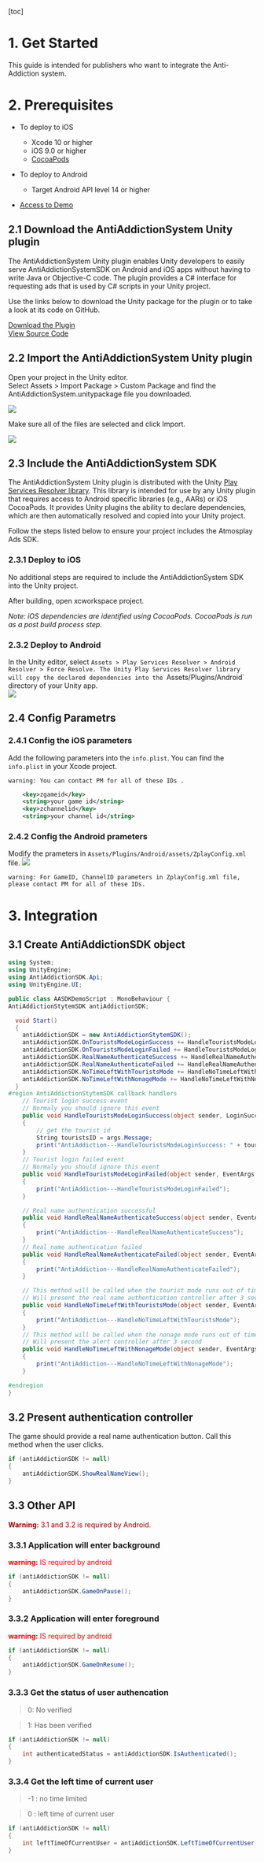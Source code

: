 [toc]
# 1. Get Started

This guide is intended for publishers who want to integrate the Anti-Addiction system.

# 2. Prerequisites

- To deploy to iOS  
  - Xcode 10 or higher  
  - iOS 9.0 or higher  
  - [CocoaPods](https://guides.cocoapods.org/using/getting-started.html)  

- To deploy to Android  
  - Target Android API level 14 or higher  

- [Access to Demo](https://github.com/yumimobi/AASDK-Unity)

## 2.1 Download the AntiAddictionSystem Unity plugin  

The AntiAddictionSystem Unity plugin enables Unity developers to easily serve AntiAddictionSystemSDK on Android and iOS apps without having to write Java or Objective-C code. The plugin provides a C# interface for requesting ads that is used by C# scripts in your Unity project.

Use the links below to download the Unity package for the plugin or to take a look at its code on GitHub.  

[Download the Plugin](https://github.com/yumimobi/AASDK-Unity/releases/download/0.1.14/AASDK.unitypackage)    
[View Source Code](https://github.com/yumimobi/AASDK-Unity)  

## 2.2 Import the AntiAddictionSystem Unity plugin  
Open your project in the Unity editor.   
Select Assets > Import Package > Custom Package and find the AntiAddictionSystem.unitypackage file you downloaded.  

<img src='resources/add_custom_package.png'>

Make sure all of the files are selected and click Import.

<img src='resources/import_custom_package.png'>

## 2.3 Include the AntiAddictionSystem SDK

The AntiAddictionSystem Unity plugin is distributed with the Unity [Play Services Resolver library](https://github.com/googlesamples/unity-jar-resolver). This library is intended for use by any Unity plugin that requires access to Android specific libraries (e.g., AARs) or iOS CocoaPods. It provides Unity plugins the ability to declare dependencies, which are then automatically resolved and copied into your Unity project.

Follow the steps listed below to ensure your project includes the Atmosplay Ads SDK.

### 2.3.1 Deploy to iOS

No additional steps are required to include the AntiAddictionSystem SDK into the Unity project.

After building, open xcworkspace project.

*Note: iOS dependencies are identified using CocoaPods. CocoaPods is run as a post build process step.*  

### 2.3.2 Deploy to Android 

In the Unity editor, select `Assets > Play Services Resolver > Android Resolver > Force Resolve. The Unity Play Services Resolver library will copy the declared dependencies into the `Assets/Plugins/Android` directory of your Unity app.  
<img src='resources/force_resolve.png'>

## 2.4 Config Parametrs
### 2.4.1 Config the iOS parameters
Add the following parameters into the `info.plist`.
You can find the `info.plist` in your Xcode project.

`warning: You can contact PM for all of these IDs .`

```xml
    <key>zgameid</key>
    <string>your game id</string>
    <key>zchannelid</key>
    <string>your channel id</string>
```
### 2.4.2 Config the Android prameters
Modify the prameters in `Assets/Plugins/Android/assets/ZplayConfig.xml` file.
<img src='resources/android-setting.png'>  

`warning: For GameID, ChannelID parameters in ZplayConfig.xml file, please contact PM for all of these IDs.`

# 3. Integration
## 3.1 Create AntiAddictionSDK object

```csharp
using System;
using UnityEngine;
using AntiAddictionSDK.Api;
using UnityEngine.UI;

public class AASDKDemoScript : MonoBehaviour {
AntiAddictionStytemSDK antiAddictionSDK;

  void Start() 
  {
    antiAddictionSDK = new AntiAddictionStytemSDK();
    antiAddictionSDK.OnTouristsModeLoginSuccess += HandleTouristsModeLoginSuccess;
    antiAddictionSDK.OnTouristsModeLoginFailed += HandleTouristsModeLoginFailed;
    antiAddictionSDK.RealNameAuthenticateSuccess += HandleRealNameAuthenticateSuccess;
    antiAddictionSDK.RealNameAuthenticateFailed += HandleRealNameAuthenticateFailed;
    antiAddictionSDK.NoTimeLeftWithTouristsMode += HandleNoTimeLeftWithTouristsMode;
    antiAddictionSDK.NoTimeLeftWithNonageMode += HandleNoTimeLeftWithNonageMode;
  }
#region AntiAddictionStytemSDK callback handlers
    // Tourist login success event
    // Normaly you should ignore this event
    public void HandleTouristsModeLoginSuccess(object sender, LoginSuccessEventArgs args)
    {
        // get the tourist id
        String touristsID = args.Message;
        print("AntiAddiction---HandleTouristsModeLoginSuccess: " + touristsID);
    }
    // Tourist login failed event
    // Normaly you should ignore this event
    public void HandleTouristsModeLoginFailed(object sender, EventArgs args)
    {
        print("AntiAddiction---HandleTouristsModeLoginFailed");
    }

    // Real name authentication successful
    public void HandleRealNameAuthenticateSuccess(object sender, EventArgs args)
    {
        print("AntiAddiction---HandleRealNameAuthenticateSuccess");
    }
    // Real name authentication failed
    public void HandleRealNameAuthenticateFailed(object sender, EventArgs args)
    {
        print("AntiAddiction---HandleRealNameAuthenticateFailed");
    }

    // This method will be called when the tourist mode runs out of time 
    // Will present the real name authentication controller after 3 second
    public void HandleNoTimeLeftWithTouristsMode(object sender, EventArgs args)
    {
        print("AntiAddiction---HandleNoTimeLeftWithTouristsMode");
    }
    // This method will be called when the nonage mode runs out of time 
    // Will present the alert controller after 3 second
    public void HandleNoTimeLeftWithNonageMode(object sender, EventArgs args)
    {
        print("AntiAddiction---HandleNoTimeLeftWithNonageMode");
    }

#endregion
}
```  

## 3.2 Present authentication controller
The game should provide a real name authentication button. 
Call this method when the user clicks.

```csharp
if (antiAddictionSDK != null)
{
    antiAddictionSDK.ShowRealNameView();
}
```  

## 3.3 Other API

<span style="color:rgb(150,0,0);">
<b>Warning:</b> 3.1 and 3.2 is required by Android.
</span>

### 3.3.1 Application will enter background
<span style="color:rgb(255,0,0);">
<b>warning:</b> IS required by android
</span>

```csharp
if (antiAddictionSDK != null)
{
    antiAddictionSDK.GameOnPause();
}
```
### 3.3.2 Application will enter foreground
<span style="color:rgb(255,0,0);">
<b>warning:</b> IS required by android
</span>

```csharp
if (antiAddictionSDK != null)
{
    antiAddictionSDK.GameOnResume();
}
```
### 3.3.3 Get the status of user authencation
>0: No verified

>1: Has been verified

```csharp
if (antiAddictionSDK != null)
{
    int authenticatedStatus = antiAddictionSDK.IsAuthenticated();
}
```
### 3.3.4 Get the left time of current user
>-1 : no time limited

>0 : left time of current user

```csharp
if (antiAddictionSDK != null)
{
    int leftTimeOfCurrentUser = antiAddictionSDK.LeftTimeOfCurrentUser();
}
```
